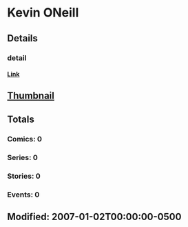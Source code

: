 # Kevin  ONeill 
## Details
### detail
#### [Link](http://marvel.com/comics/creators/3845/kevin_oneill?utm_campaign=apiRef&utm_source=225578a89fc76f3d20fbffda5d17a88d)
## [Thumbnail](http://i.annihil.us/u/prod/marvel/i/mg/2/e0/4c36561a05a55.jpg)
## Totals
### Comics: 0
### Series: 0
### Stories: 0
### Events: 0
## Modified: 2007-01-02T00:00:00-0500